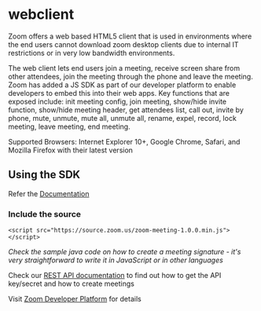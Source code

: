 # webclient

Zoom offers a web based HTML5 client that is used in environments where the end users cannot download zoom desktop clients due to internal IT restrictions or in very low bandwidth environments. 

The web client lets end users join a meeting, receive screen share from other attendees, join the meeting through the phone and leave the meeting. Zoom has added a JS SDK as part of our developer platform to enable developers to embed this into their web apps. Key functions that are exposed include: init meeting config, join meeting, show/hide invite function, show/hide meeting header, get attendees list, call out, invite by phone, mute, unmute, mute all, unmute all, rename, expel, record, lock meeting, leave meeting, end meeting.

Supported Browsers:  Internet Explorer 10+, Google Chrome, Safari, and Mozilla Firefox with their latest version

## Using the SDK

Refer the [Documentation](https://zoom.github.io/zoom-sdk-web/Zoommtg.html)

### Include the source

```<script src="https://source.zoom.us/zoom-meeting-1.0.0.min.js"></script>```
  
*Check the sample java code on how to create a meeting signature - it's very straightforward to write it in JavaScript or in other languages*

Check our [REST API documentation](https://zoom.us/developer/overview/getting-started-with-rest-api) to find out how to get the API key/secret and how to create meetings

Visit [Zoom Developer Platform](https://zoom.us/developer) for details 
